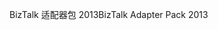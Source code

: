 <span data-ttu-id="059d5-101">BizTalk 适配器包 2013</span><span class="sxs-lookup"><span data-stu-id="059d5-101">BizTalk Adapter Pack 2013</span></span>